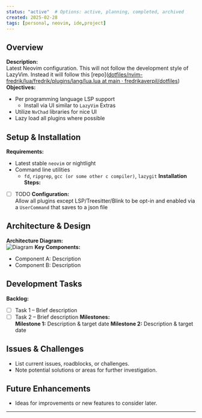 ```yaml
---
status: "active"  # Options: active, planning, completed, archived
created: 2025-02-28
tags: [personal, neovim, ide,project]
---
```


## Overview
**Description:**  
    Latest Neovim configuration. This will not follow the development style of LazyVim.
    Instead it will follow this [repo]([dotfiles/nvim-fredrik/lua/fredrik/plugins/lang/lua.lua at main · fredrikaverpil/dotfiles](https://github.com/fredrikaverpil/dotfiles/blob/main/nvim-fredrik/lua/fredrik/plugins/lang/lua.lua))
**Objectives:**  
  - Per programming language LSP support
      - Install via UI similar to `LazyVim` Extras
  - Utilize `NvChad` libraries for nice UI
  - Lazy load all plugins where possible

## Setup & Installation
**Requirements:**  
  - Latest stable `neovim` or nightlight
  - Command line utilities
      - `fd`, `ripgrep`, `gcc (or some other c compiler)`, `lazygit`
**Installation Steps:**  
- [ ] TODO
**Configuration:**  
Allow all plugins except LSP/Treesitter/Blink to be opt-in and enabled via a `UserCommand` that saves to a json file
## Architecture & Design
**Architecture Diagram:**  
![Diagram]()
**Key Components:**  
  - Component A: Description
  - Component B: Description

## Development Tasks
**Backlog:**  
  - [ ] Task 1 – Brief description
  - [ ] Task 2 – Brief description
**Milestones:**  
  **Milestone 1:** Description & target date
  **Milestone 2:** Description & target date

## Issues & Challenges
- List current issues, roadblocks, or challenges.
- Note potential solutions or areas for further investigation.

## Future Enhancements
- Ideas for improvements or new features to consider later.

---